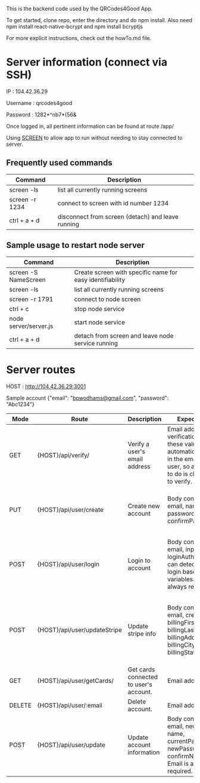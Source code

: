 This is the backend code used by the QRCodes4Good App.

To get started, clone repo, enter the directory and do npm install.
Also need npm install react-native-bcrypt  and npm install bcryptjs

For more explicit instructions, check out the howTo.md file.


Server information (connect via SSH)
====================================
IP : 104.42.36.29

Username : qrcodes4good

Password : 1282*^nb7*(56&


Once logged in, all pertinent information can  be found at route 
/app/

Using [SCREEN](https://linux.die.net/man/1/screen) to allow app to run without needing to stay connected to server. 

Frequently used commands
------------------------
| Command | Description |
| ------- | ----------- |
| screen -ls | list all currently running screens |
| screen -r 1234 | connect to screen with id number 1234 |
| ctrl + a + d | disconnect from screen (detach) and leave running |

Sample usage to restart node server
-----------------------------------
| Command | Description |
| ------- | ----------- |
| screen -S NameScreen | Create screen with specific name for easy identifiability |
| screen -ls | list all currently running screens |
| screen -r 1791 | connect to node screen |
| ctrl + c | stop node service |
| node server/server.js | start node service |
| ctrl + a + d | detach from screen and leave node service running |



Server routes
=============
HOST : http://104.42.36.29:3001

Sample account {"email": "bpwodhams@gmail.com", "password": "Abc1234"}

| Mode | Route | Description | Expected Input | Expected Output | Sample Usage |
| ---- | ----- | ----------- | -------------- | ------------ | -------- |
| GET  |  {HOST}/api/verify/ | Verify a user's email address | Email address and the verification code - these values are automatically included in the email sent to the user, so all they have to do is click the link to verify. | JSON object {"message": "some message"} | /api/verify/:email&:code |
| PUT | {HOST}/api/user/create | Create new account | Body containing email, name, password, confirmPassword | JSON object {"message": "some message", "accountCreated": true or false} | /api/create  with request body of {"email": "random@gmail.com", "name": "Random Name", "password": "randomPassword", "confirmPassword": "randomPassword"} |
| POST | {HOST}/api/user/login | Login to account | Body containing email, inputPassword, loginAuthToken. Code can detect type of login based on sent variables. Email is always required. | JSON object {"message": "someMessage", "loggedIn": true or false, "loginAuthToken": "1234", "name": "account name"} | /api/user/login  with request body of {"email": "random@gmail.com", "inputPassword": "randomPassword", "loginAuthToken": "1234"} |
| POST | {HOST}/api/user/updateStripe | Update stripe info | Body containing email, creditCard, cvv, billingFirstName, billingLastName, billingAddress, billingCity, billingState, billingZip | JSON object of the user {_id, email, name, passwordHash, emailVerifCode, stripeData[]} | /api/user/updateStripe   with request body of {"email": "random@gmail.com", "creditCard": "123456789", "exp": "02/2019", "cvv": "123", "billingFirstName": "First", "billingLastName": "Last", "billingAddress": "123 Random Street", "billingCity": "Tucson", "billingState": "AZ", "billingZip": "12345"} |
| GET | {HOST}/api/user/getCards/ | Get cards connected to user's account. | Email address | JSON object stripData{}| /api/user/getCards/:random@gmail.com |
| DELETE | {HOST}/api/user/:email | Delete account. | Email address | JSON object of deleted user | /api/user/random@gmail.com |
| POST | {HOST}/api/user/update | Update account information | Body containing email, newEmail, name, currentPassword, newPassword, confirmNewPassword. Email is always required. | JSON object {"message": "someMessage"} | /api/user/update with request body of {"email": "random@gmail.com", "name": "New Name"} |